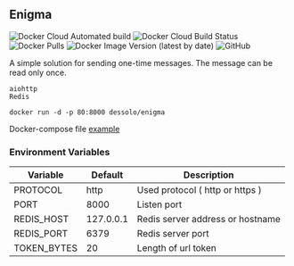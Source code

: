 ## Enigma
![Docker Cloud Automated build](https://img.shields.io/docker/cloud/automated/dessolo/enigma)
![Docker Cloud Build Status](https://img.shields.io/docker/cloud/build/dessolo/enigma)
![Docker Pulls](https://img.shields.io/docker/pulls/dessolo/enigma)
![Docker Image Version (latest by date)](https://img.shields.io/docker/v/dessolo/enigma)
![GitHub](https://img.shields.io/github/license/dessolo/enigma)

A simple solution for sending one-time messages. The message can be read only once.
```
aiohttp
Redis
```
`docker run -d -p 80:8000 dessolo/enigma`

Docker-compose file [example](https://github.com/DesSolo/enigma/blob/master/docker-compose.yaml)

### Environment Variables
| Variable    | Default   | Description                      |
| ----------- | --------- | -------------------------------- |
| PROTOCOL    | http      | Used protocol ( http or https )  |
| PORT        | 8000      | Listen port                      |
| REDIS_HOST  | 127.0.0.1 | Redis server address or hostname |
| REDIS_PORT  | 6379      | Redis server port                |
| TOKEN_BYTES | 20        | Length of url token              |